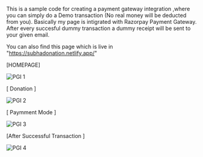 This is a sample code for creating a payment gateway integration ,where you can simply do a Demo transaction (No real money will be deducted from you).
Basically my page is intigrated with Razorpay Payment Gateway.
After every succesful dummy transaction a dummy receipt will be sent to your given email.

You can also find this page which is live in "https://subhadonation.netlify.app/"

[HOMEPAGE]

![PGI 1](https://user-images.githubusercontent.com/98047823/207415316-16b29d7c-6491-4fc5-bb24-9bebf63c3363.PNG)

[ Donation ]

![PGI  2](https://user-images.githubusercontent.com/98047823/207415436-3a275b54-cee8-408b-9d8e-e6b276d301cd.PNG)

[ Paymment Mode ]

![PGI  3](https://user-images.githubusercontent.com/98047823/207415536-cda58e45-1153-45e1-99d5-7c92daa60fc5.PNG)

[After Successful Transaction ]

![PGI 4](https://user-images.githubusercontent.com/98047823/207415681-ac027dec-cc20-453b-b64c-563c5bb18d8b.PNG)
